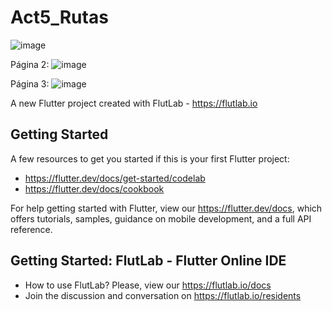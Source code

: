 # Act5_Rutas

![image](https://github.com/user-attachments/assets/b90fa712-8e67-43c5-8de8-05e0275aa761)



Página 2: ![image](https://github.com/user-attachments/assets/e4fb877b-445f-4ac9-aa25-67443327eee8)



Página 3: ![image](https://github.com/user-attachments/assets/06e0896e-e0b2-4f63-8b88-862fdfacfa55)


A new Flutter project created with FlutLab - https://flutlab.io

## Getting Started

A few resources to get you started if this is your first Flutter project:

- https://flutter.dev/docs/get-started/codelab
- https://flutter.dev/docs/cookbook

For help getting started with Flutter, view our
https://flutter.dev/docs, which offers tutorials,
samples, guidance on mobile development, and a full API reference.

## Getting Started: FlutLab - Flutter Online IDE

- How to use FlutLab? Please, view our https://flutlab.io/docs
- Join the discussion and conversation on https://flutlab.io/residents
